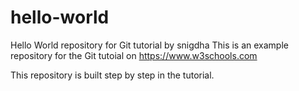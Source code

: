 # hello-world
Hello World repository for Git tutorial by snigdha
This is an example repository for the Git tutoial on https://www.w3schools.com

This repository is built step by step in the tutorial.
